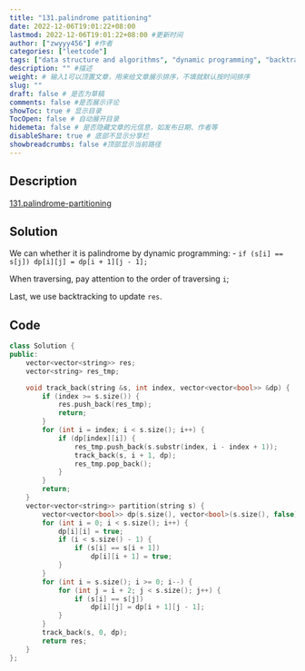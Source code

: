```yaml
---
title: "131.palindrome patitioning"
date: 2022-12-06T19:01:22+08:00
lastmod: 2022-12-06T19:01:22+08:00 #更新时间
author: ["zwyyy456"] #作者
categories: ["leetcode"]
tags: ["data structure and algorithms", "dynamic programming", "backtracking"]
description: "" #描述
weight: # 输入1可以顶置文章，用来给文章展示排序，不填就默认按时间排序
slug: ""
draft: false # 是否为草稿
comments: false #是否展示评论
showToc: true # 显示目录
TocOpen: false # 自动展开目录
hidemeta: false # 是否隐藏文章的元信息，如发布日期、作者等
disableShare: true # 底部不显示分享栏
showbreadcrumbs: false #顶部显示当前路径
---
```

## Description
[131.palindrome-partitioning](https://leetcode.com/problems/palindrome-partitioning/)

## Solution
We can whether it is palindrome by dynamic programming:
    - `if (s[i] == s[j]) dp[i][j] = dp[i + 1][j - 1];`

When traversing, pay attention to the order of traversing `i`;

Last, we use backtracking to update `res`.

## Code
```cpp
class Solution {
public:
    vector<vector<string>> res;
    vector<string> res_tmp;

    void track_back(string &s, int index, vector<vector<bool>> &dp) {
        if (index >= s.size()) {
            res.push_back(res_tmp);
            return;
        }
        for (int i = index; i < s.size(); i++) {
            if (dp[index][i]) {
                res_tmp.push_back(s.substr(index, i - index + 1));
                track_back(s, i + 1, dp);
                res_tmp.pop_back();
            }
        }
        return;
    }
    vector<vector<string>> partition(string s) {
        vector<vector<bool>> dp(s.size(), vector<bool>(s.size(), false));
        for (int i = 0; i < s.size(); i++) {
            dp[i][i] = true;
            if (i < s.size() - 1) {
                if (s[i] == s[i + 1])
                    dp[i][i + 1] = true;
            }
        }
        for (int i = s.size(); i >= 0; i--) {
            for (int j = i + 2; j < s.size(); j++) {
                if (s[i] == s[j])
                    dp[i][j] = dp[i + 1][j - 1];
            }
        }
        track_back(s, 0, dp);
        return res;
    }
};
```
